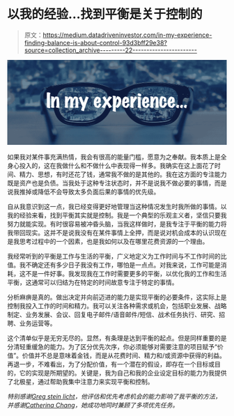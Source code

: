 # 以我的经验…找到平衡是关于控制的

> 原文：<https://medium.datadriveninvestor.com/in-my-experience-finding-balance-is-about-control-93d3bff29e38?source=collection_archive---------22----------------------->

![](img/d7731d16dc5db052ac51fb0348ab3485.png)

如果我对某件事充满热情，我会有很高的能量门槛，愿意为之奉献。我本质上是全身心投入的，这在我做什么和不做什么中表现得一样多。我确实在这上面花了时间、精力、思想，有时还花了钱，通常我不做的是其他的。我在这方面的专注能力既是资产也是负债。当我处于这种专注状态时，并不是说我不做必要的事情，而是说我推掉或降低不会导致太多负面后果的事情的优先级。

自从我意识到这一点，我已经变得更好地管理当这种情况发生时我所做的事情。以我的经验来看，找到平衡其实就是控制。我是一个典型的乐观主义者，坚信只要我努力就能实现。有时很容易被冲昏头脑，当我这样做时，是我专注于平衡的能力将我带回现实。这并不是说我没有在某件事情上全押，而是说对机会成本的认识现在是我思考过程中的一个因素，也是我如何以及在哪里花费资源的一个理由。

我经常听到的平衡是工作与生活的平衡，广义地定义为工作时间与不工作时间的比值。我不确定还有多少日子我没有工作，哪怕是一点点。对我来说，工作可能是消耗，这不是一件好事。我发现我在工作时需要更多的平衡，以优化我的工作和生活平衡，这通常可以归结为在特定的时间故意专注于特定的事情。

分析麻痹是真的。做出决定并向前迈进的能力是实现平衡的必要条件，这实际上是控制我投入工作的时间和精力。我可以关注各种需求或机会，包括职业发展、战略制定、业务发展、会议、回复电子邮件/语音邮件/短信、战术任务执行、研究、招聘、业务运营等。

这个清单似乎是无穷无尽的。显然，有条理是达到平衡的起点。但是同样重要的是分清轻重缓急的能力。为了区分优先次序，你必须能够对需要注意的项目赋予“价值”。价值并不总是意味着金钱，而是从花费时间、精力和/或资源中获得的利益。再退一步，不难看出，为了分配价值，有一个潜在的假设，即存在一个目标或目的，它的实现是所期望的。关键是，我为自己和我的企业设定目标的能力为我提供了北极星，通过帮助我集中注意力来实现平衡和控制。

*特别感谢*[*Greg stein licht*](https://www.linkedin.com/in/gregsteinlicht/)*，他评估和优先考虑机会的能力影响了我平衡的方法，并感谢*[*Catherina Chang*](https://www.linkedin.com/in/catherina-chang-262691b/)*，她成功地同时兼顾了多项优先任务。*